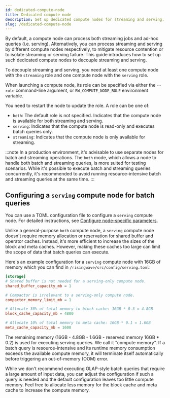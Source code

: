 ```yaml
---
id: dedicated-compute-node
title: Dedicated compute node
description: Set up dedicated compute nodes for streaming and serving.
slug: /dedicated-compute-node
---
```

<head>
  <link rel="canonical" href="https://docs.risingwave.com/docs/current/dedicated-compute-node/" />
</head>

By default, a compute node can process both streaming jobs and ad-hoc queries (i.e. serving). Alternatively, you can process streaming and serving by different compute nodes respectively, to mitigate resource contention or to isolate streaming or serving failure. This guide introduces how to set up such dedicated compute nodes to decouple streaming and serving.

To decouple streaming and serving, you need at least one compute node with the `streaming` role and one compute node with the `serving` role.

When launching a compute node, its role can be specified via either the `--role` command-line argument, or `RW_COMPUTE_NODE_ROLE` environment variable.

You need to restart the node to update the role. A role can be one of:

- `both`: The default role is not specified. Indicates that the compute node is available for both streaming and serving.
- `serving`: Indicates that the compute node is read-only and executes batch queries only.
- `streaming`: Indicates that the compute node is only available for streaming.

:::note
In a production environment, it's advisable to use separate nodes for batch and streaming operations. The `both` mode, which allows a node to handle both batch and streaming queries, is more suited for testing scenarios. While it's possible to execute batch and streaming queries concurrently, it's recommended to avoid running resource-intensive batch and streaming queries at the same time.
:::

## Configuring a `serving` compute node for batch queries

You can use a TOML configuration file to configure a `serving` compute node. For detailed instructions, see [Configure node-specific parameters](/manage/configure-node-specific-parameters.md).

Unlike a general-purpose `both` compute node, a `serving` compute node doesn't require memory allocation or reservation for shared buffer and operator caches. Instead, it's more efficient to increase the sizes of the block and meta caches. However, making these caches too large can limit the scope of data that batch queries can execute.

Here's an example configuration for a `serving` compute node with 16GB of memory which you can find in `/risingwave/src/config/serving.toml`:

```toml
[storage]
# Shared buffer is not needed for a serving-only compute node.
shared_buffer_capacity_mb = 1

# Compactor is irrelevant to a serving-only compute node.
compactor_memory_limit_mb = 1

# Allocate 30% of total memory to block cache: 16GB * 0.3 = 4.8GB
block_cache_capacity_mb = 4800

# Allocate 10% of total memory to meta cache: 16GB * 0.1 = 1.6GB
meta_cache_capacity_mb = 1600
```

The remaining memory (16GB - 4.8GB - 1.6GB - reserved memory 16GB * 0.2) is used for executing serving queries. We call it "compute memory". If a batch query is resource-intensive and its runtime memory consumption exceeds the available compute memory, it will terminate itself automatically before triggering an out-of-memory (OOM) error.

While we don't recommend executing OLAP-style batch queries that require a large amount of input data, you can adjust the configuration if such a query is needed and the default configuration leaves too little compute memory. Feel free to allocate less memory for the block cache and meta cache to increase the compute memory.